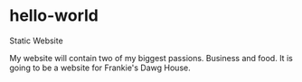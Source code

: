 # hello-world
Static Website

My website will contain two of my biggest passions. Business and food.
It is going to be a website for Frankie's Dawg House.
